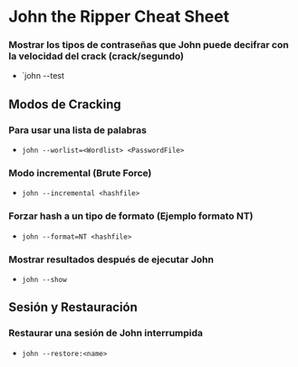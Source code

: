 # John the Ripper Cheat Sheet

### Mostrar los tipos de contraseñas que John puede decifrar con la velocidad del crack (crack/segundo)

- `john --test

## Modos de Cracking

### Para usar una lista de palabras

- `john --worlist=<Wordlist> <PasswordFile>`

### Modo incremental (Brute Force)

- `john --incremental <hashfile>`

### Forzar hash a un tipo de formato (Ejemplo formato NT)

- `john --format=NT <hashfile>`

### Mostrar resultados después de ejecutar John

- `john --show`

## Sesión y Restauración

### Restaurar una sesión de John interrumpida

- `john --restore:<name>`